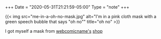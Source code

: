 +++
Date = "2020-05-31T21:21:59-05:00"
Type = "note"
+++

{{< img src="me-in-a-oh-no-mask.jpg" alt="I'm in a pink cloth mask with a green speech bubble that says \"oh no\"" title="oh no" >}}

I got myself a mask from [webcomicname's](https://webcomicname.com/) [shop](https://webcomicname.threadless.com/)
